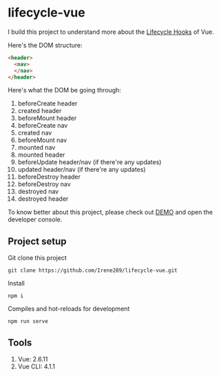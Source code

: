 # lifecycle-vue
I build this project to understand more about the [Lifecycle Hooks](https://v2.vuejs.org/v2/guide/instance.html#Lifecycle-Diagram) of Vue. 

Here's the DOM structure:
```html
<header>
  <nav>
  </nav>
</header>
```
Here's what the DOM be going through:
1. beforeCreate header
2. created header
3. beforeMount header
4. beforeCreate nav
5. created nav
6. beforeMount nav
7. mounted nav
8. mounted header
9. beforeUpdate header/nav (if there're any updates)
10. updated header/nav (if there're any updates)
11. beforeDestroy header
12. beforeDestroy nav
13. destroyed nav
14. destroyed header

To know better about this project, please check out [DEMO](https://irene289.github.io/lifecycle-vue/) and open the developer console.


## Project setup
Git clone this project
```
git clone https://github.com/Irene289/lifecycle-vue.git
```
Install
```
npm i
```
Compiles and hot-reloads for development
```
npm run serve
```

## Tools
1. Vue: 2.6.11
2. Vue CLI: 4.1.1
